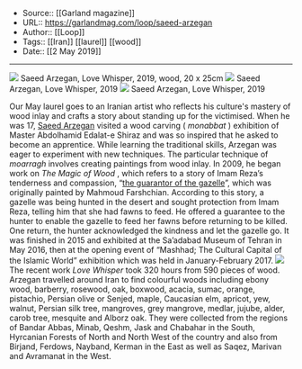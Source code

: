 ﻿
  * Source:: [[Garland magazine]]
  * URL:: https://garlandmag.com/loop/saeed-arzegan
  * Author:: [[Loop]]
  * Tags:: [[Iran]] [[laurel]] [[wood]]
  * Date:: [[2 May 2019]]


* * *
[![](https://garlandmag.com/wp-content/uploads/2019/05/۲۰۱۹۰۴۱۰_۱۹۵۶۰۹-965x1024.jpg)](https://garlandmag.com/wp-content/uploads/2019/05/۲۰۱۹۰۴۱۰_۱۹۵۶۰۹.jpg)
     Saeed Arzegan, Love Whisper, 2019, wood, 20 x 25cm
[![](https://garlandmag.com/wp-content/uploads/2019/05/۲۰۱۹۰۴۱۰_۲۰۰۷۳۱-1024x576.jpg)](https://garlandmag.com/wp-content/uploads/2019/05/۲۰۱۹۰۴۱۰_۲۰۰۷۳۱.jpg)
     Saeed Arzegan, Love Whisper, 2019
[![](https://garlandmag.com/wp-content/uploads/2019/05/۲۰۱۹۰۴۱۰_۲۰۱۰۰۷-1024x576.jpg)](https://garlandmag.com/wp-content/uploads/2019/05/۲۰۱۹۰۴۱۰_۲۰۱۰۰۷.jpg)
     Saeed Arzegan, Love Whisper, 2019
  

Our May laurel goes to an Iranian artist who reflects his culture's mastery of wood inlay and crafts a story about standing up for the victimised.
When he was 17, [Saeed Arzegan](http://www.en.saeedarzegan.com) visited a wood carving ( _monabbat_ ) exhibition of Master Abdolhamid Edalat-e Shiraz and was so inspired that he asked to become an apprentice. While learning the traditional skills, Arzegan was eager to experiment with new techniques. The particular technique of _moarragh_ involves creating paintings from wood inlay.
In 2009, he began work on _The Magic of Wood_ , which refers to a story of Imam Reza’s tenderness and compassion, “[the guarantor of the gazelle](http://en.wikishia.net/view/The_Guarantor_of_the_Gazelle)”, which was originally painted by Mahmoud Farshchian. According to this story, a gazelle was being hunted in the desert and sought protection from Imam Reza, telling him that she had fawns to feed. He offered a guarantee to the hunter to enable the gazelle to feed her fawns before returning to be killed. One return, the hunter acknowledged the kindness and let the gazelle go. It was finished in 2015 and exhibited at the Sa’adabad Museum of Tehran in May 2016, then at the opening event of “Mashhad; The Cultural Capital of the Islamic World” exhibition which was held in January-February 2017.
[![](https://garlandmag.com/wp-content/uploads/2019/05/ما-تصویر-1024x576.jpg)](https://garlandmag.com/wp-content/uploads/2019/05/ما-تصویر.jpg)
The recent work _Love Whisper_ took 320 hours from 590 pieces of wood. Arzegan travelled around Iran to find colourful woods including ebony wood, barberry, rosewood, oak, boxwood, acacia, sumac, orange, pistachio, Persian olive or Senjed, maple, Caucasian elm, apricot, yew, walnut, Persian silk tree, mangroves, grey mangrove, medlar, jujube, alder, carob tree, mesquite and Alborz oak. They were collected from the regions of Bandar Abbas, Minab, Qeshm, Jask and Chabahar in the South, Hyrcanian Forests of North and North West of the country and also from Birjand, Ferdows, Nayband, Kerman in the East as well as Saqez, Marivan and Avramanat in the West.
